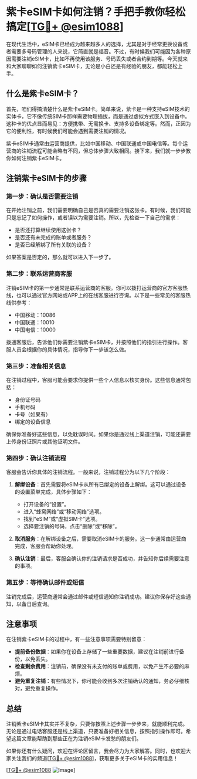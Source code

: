 # 紫卡eSIM卡如何注销？手把手教你轻松搞定[[TG💪+ @esim1088](https://t.me/s/esim1088)]

在现代生活中，eSIM卡已经成为越来越多人的选择，尤其是对于经常更换设备或者需要多号码管理的人来说，它简直就是福音。不过，有时候我们可能因为各种原因需要注销eSIM卡，比如不再使用该服务、号码丢失或者合约到期等。今天就来和大家聊聊如何注销紫卡eSIM卡，无论是小白还是有经验的朋友，都能轻松上手。

## 什么是紫卡eSIM卡？

首先，咱们得搞清楚什么是紫卡eSIM卡。简单来说，紫卡是一种支持eSIM技术的实体卡，它不像传统SIM卡那样需要物理插拔，而是通过虚拟方式嵌入到设备中。这种卡的优点显而易见：方便携带、无需换卡、支持多设备绑定等。然而，正因为它的便利性，有时候我们可能会遇到需要注销的情况。

紫卡eSIM卡通常由运营商提供，比如中国移动、中国联通或中国电信等。每个运营商的注销流程可能会略有不同，但总体步骤大致相同。接下来，我们就一步步教你如何注销紫卡eSIM卡。

## 注销紫卡eSIM卡的步骤

### 第一步：确认是否需要注销

在开始注销之前，我们需要明确自己是否真的需要注销这张卡。有时候，我们可能只是忘记了如何操作，或者误以为需要注销。所以，先检查一下自己的需求：

- 是否还打算继续使用这张卡？
- 是否还有未完成的账单或者服务？
- 是否已经解绑了所有关联的设备？

如果答案是否定的，那么就可以进入下一步了。

### 第二步：联系运营商客服

注销eSIM卡的第一步通常是联系运营商的客服。你可以拨打运营商的官方客服热线，也可以通过官方网站或APP上的在线客服进行咨询。以下是一些常见的客服热线供参考：

- 中国移动：10086
- 中国联通：10010
- 中国电信：10000

拨通客服后，告诉他们你需要注销紫卡eSIM卡，并按照他们的指引进行操作。客服人员会根据你的具体情况，指导你下一步该怎么做。

### 第三步：准备相关信息

在注销过程中，客服可能会要求你提供一些个人信息以核实身份。这些信息通常包括：

- 身份证号码
- 手机号码
- 卡号（如果有）
- 绑定的设备信息

确保你准备好这些信息，以免耽误时间。如果你是通过线上渠道注销，可能还需要上传身份证照片或其他证明文件。

### 第四步：确认注销流程

客服会告诉你具体的注销流程。一般来说，注销过程分为以下几个阶段：

1. **解绑设备**：首先需要将eSIM卡从所有已绑定的设备上解绑。这可以通过设备的设置菜单完成，具体步骤如下：
   - 打开设备的“设置”。
   - 进入“蜂窝网络”或“移动网络”选项。
   - 找到“eSIM”或“虚拟SIM卡”选项。
   - 选择要注销的号码，点击“删除”或“移除”。

2. **取消服务**：在解绑设备之后，需要取消eSIM卡的服务。这一步通常由运营商完成，客服会帮助你处理。

3. **确认注销**：最后，客服会确认你的注销请求是否成功，并告知你后续需要注意的事项。

### 第五步：等待确认邮件或短信

注销完成后，运营商通常会通过邮件或短信通知你注销成功。建议你保存好这些通知，以备日后查询。

## 注意事项

在注销紫卡eSIM卡的过程中，有一些注意事项需要特别留意：

- **提前备份数据**：如果你在设备上存储了一些重要数据，建议在注销前进行备份，以免丢失。
- **检查剩余费用**：注销前，确保没有未支付的账单或费用，以免产生不必要的麻烦。
- **避免重复注销**：有些情况下，你可能会收到多次注销确认的通知，务必仔细核对，避免重复操作。

## 总结

注销紫卡eSIM卡其实并不复杂，只要你按照上述步骤一步步来，就能顺利完成。无论是通过电话客服还是线上渠道，只要准备好相关信息，按照指引操作即可。希望这篇文章能帮助到那些正在为注销eSIM卡发愁的朋友们。

如果你还有什么疑问，欢迎在评论区留言，我会尽力为大家解答。同时，也欢迎大家关注我们的频道[[TG💪+ @esim1088](https://t.me/s/esim1088)]，获取更多关于eSIM卡的实用信息！

[[TG💪+ @esim1088](https://t.me/s/esim1088) ![Image](https://i.postimg.cc/4NQfJmqS/Snipaste-2025-05-13-00-14-12.png)]